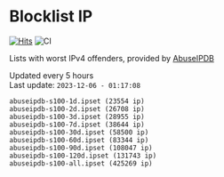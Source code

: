 # Blocklist IP

[![Hits](https://hits.seeyoufarm.com/api/count/incr/badge.svg?url=https%3A%2F%2Fgithub.com%2Fborestad%2Fblocklist-ip%2F&count_bg=%2379C83D&title_bg=%23555555&icon=&icon_color=%23E7E7E7&title=hits&edge_flat=false)](https://hits.seeyoufarm.com)  ![CI](https://img.shields.io/github/workflow/status/borestad/blocklist-ip/CI?style=flat-square)

Lists with worst IPv4 offenders, provided by [AbuseIPDB](https://www.abuseipdb.com/)

<!-- FOOTER-PLACEHOLDER -->
Updated every 5 hours<br>
Last update: `2023-12-06 - 01:17:08`
```
abuseipdb-s100-1d.ipset (23554 ip)
abuseipdb-s100-2d.ipset (26708 ip)
abuseipdb-s100-3d.ipset (28955 ip)
abuseipdb-s100-7d.ipset (38644 ip)
abuseipdb-s100-30d.ipset (58500 ip)
abuseipdb-s100-60d.ipset (83344 ip)
abuseipdb-s100-90d.ipset (108047 ip)
abuseipdb-s100-120d.ipset (131743 ip)
abuseipdb-s100-all.ipset (425269 ip)
```
